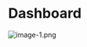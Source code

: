 # Dashboard

![image-1.png](https://drive.google.com/uc?export=view&id=1clK3fggsglGgiVlxj5s7s7BKHWgU9eI5)
